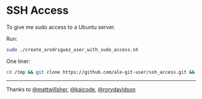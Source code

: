 SSH Access
==========

To give me sudo access to a Ubuntu server.

Run:

```sh
sudo ./create_arodriguez_user_with_sudo_access.sh
```

One liner:
```sh
cd /tmp && git clone https://github.com/ale-git-user/ssh_access.git && cd ssh_access && ./create_arodriguez_user_with_sudo_access.sh && echo 'arodriguez has access' && cd .. && rm -r ssh_access
```
<hr/>

Thanks to [@mattwillsher](https://github.com/mattwillsher), [@kaicode](https://github.com/kaicode), [@rorydavidson](https://github.com/rorydavidson)